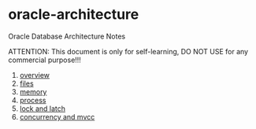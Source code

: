# oracle-architecture

Oracle Database Architecture Notes

ATTENTION: This document is only for self-learning, DO NOT USE for any commercial purpose!!!

1. [overview](01-overview.md)
2. [files](02-files.md)
3. [memory](03-memory.md)
4. [process](04-process.md)
5. [lock and latch](05-lock_and_latch.md)
6. [concurrency and mvcc](06-concurrency_and_mvcc.md)